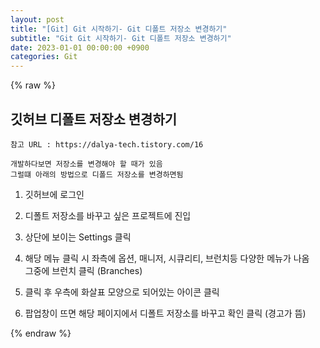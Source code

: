 ```yaml
---  
layout: post  
title: "[Git] Git 시작하기- Git 디폴트 저장소 변경하기"  
subtitle: "Git Git 시작하기- Git 디폴트 저장소 변경하기"  
date: 2023-01-01 00:00:00 +0900  
categories: Git  
---  
```

{% raw %}  
## 깃허브 디폴트 저장소 변경하기  
  
	참고 URL : https://dalya-tech.tistory.com/16  
  
	개발하다보면 저장소를 변경해야 할 때가 있음  
	그럴떄 아래의 방법으로 디폴드 저장소를 변경하면됨  
  
1. 깃허브에 로그인  
  
2. 디폴트 저장소를 바꾸고 싶은 프로젝트에 진입  
  
3. 상단에 보이는 Settings 클릭  
  
4. 해당 메뉴 클릭 시 좌측에 옵션, 매니저, 시큐리티, 브런치등 다양한 메뉴가 나옴  
	그중에 브런치 클릭 (Branches)  
  
5. 클릭 후 우측에 화살표 모양으로 되어있는 아이콘 클릭  
  
6. 팝업창이 뜨면 해당 페이지에서 디폴트 저장소를 바꾸고 확인 클릭 (경고가 뜸)  
  
{% endraw %}